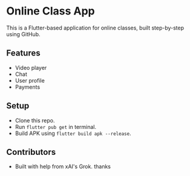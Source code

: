 # Online Class App

This is a Flutter-based application for online classes, built step-by-step using GitHub.

## Features
- Video player
- Chat
- User profile
- Payments

## Setup
- Clone this repo.
- Run `flutter pub get` in terminal.
- Build APK using `flutter build apk --release`.

## Contributors
- Built with help from xAI's Grok.
thanks
